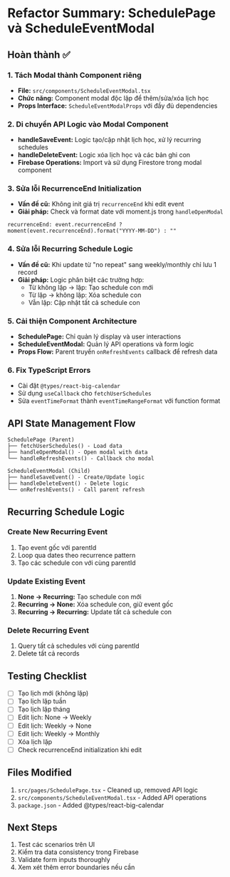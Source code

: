# Refactor Summary: SchedulePage và ScheduleEventModal

## Hoàn thành ✅

### 1. Tách Modal thành Component riêng
- **File:** `src/components/ScheduleEventModal.tsx`
- **Chức năng:** Component modal độc lập để thêm/sửa/xóa lịch học
- **Props Interface:** `ScheduleEventModalProps` với đầy đủ dependencies

### 2. Di chuyển API Logic vào Modal Component
- **handleSaveEvent:** Logic tạo/cập nhật lịch học, xử lý recurring schedules
- **handleDeleteEvent:** Logic xóa lịch học và các bản ghi con
- **Firebase Operations:** Import và sử dụng Firestore trong modal component

### 3. Sửa lỗi RecurrenceEnd Initialization  
- **Vấn đề cũ:** Không init giá trị `recurrenceEnd` khi edit event
- **Giải pháp:** Check và format date với moment.js trong `handleOpenModal`
```tsx
recurrenceEnd: event.recurrenceEnd ? moment(event.recurrenceEnd).format("YYYY-MM-DD") : ""
```

### 4. Sửa lỗi Recurring Schedule Logic
- **Vấn đề cũ:** Khi update từ "no repeat" sang weekly/monthly chỉ lưu 1 record
- **Giải pháp:** Logic phân biệt các trường hợp:
  - Từ không lặp → lặp: Tạo schedule con mới
  - Từ lặp → không lặp: Xóa schedule con
  - Vẫn lặp: Cập nhật tất cả schedule con

### 5. Cải thiện Component Architecture
- **SchedulePage:** Chỉ quản lý display và user interactions
- **ScheduleEventModal:** Quản lý API operations và form logic
- **Props Flow:** Parent truyền `onRefreshEvents` callback để refresh data

### 6. Fix TypeScript Errors
- Cài đặt `@types/react-big-calendar`
- Sử dụng `useCallback` cho `fetchUserSchedules`
- Sửa `eventTimeFormat` thành `eventTimeRangeFormat` với function format

## API State Management Flow

```
SchedulePage (Parent)
├── fetchUserSchedules() - Load data
├── handleOpenModal() - Open modal with data
└── handleRefreshEvents() - Callback cho modal

ScheduleEventModal (Child)
├── handleSaveEvent() - Create/Update logic
├── handleDeleteEvent() - Delete logic
└── onRefreshEvents() - Call parent refresh
```

## Recurring Schedule Logic

### Create New Recurring Event
1. Tạo event gốc với parentId
2. Loop qua dates theo recurrence pattern
3. Tạo các schedule con với cùng parentId

### Update Existing Event
1. **None → Recurring:** Tạo schedule con mới
2. **Recurring → None:** Xóa schedule con, giữ event gốc
3. **Recurring → Recurring:** Update tất cả schedule con

### Delete Recurring Event
1. Query tất cả schedules với cùng parentId
2. Delete tất cả records

## Testing Checklist

- [ ] Tạo lịch mới (không lặp)
- [ ] Tạo lịch lặp tuần 
- [ ] Tạo lịch lặp tháng
- [ ] Edit lịch: None → Weekly
- [ ] Edit lịch: Weekly → None  
- [ ] Edit lịch: Weekly → Monthly
- [ ] Xóa lịch lặp
- [ ] Check recurrenceEnd initialization khi edit

## Files Modified

1. `src/pages/SchedulePage.tsx` - Cleaned up, removed API logic
2. `src/components/ScheduleEventModal.tsx` - Added API operations
3. `package.json` - Added @types/react-big-calendar

## Next Steps

1. Test các scenarios trên UI
2. Kiểm tra data consistency trong Firebase
3. Validate form inputs thoroughly
4. Xem xét thêm error boundaries nếu cần
